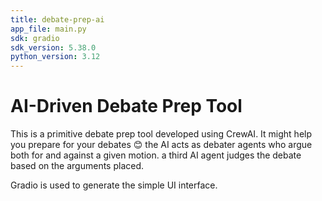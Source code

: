 ```yaml
---
title: debate-prep-ai
app_file: main.py
sdk: gradio
sdk_version: 5.38.0
python_version: 3.12
---
```


# AI-Driven Debate Prep Tool

This is a primitive debate prep tool developed using CrewAI. It might help you prepare for your debates 😊 the AI acts as debater agents who argue both for and against a given motion. a third AI agent  judges the debate based on the arguments placed. 

Gradio is used to generate the simple UI interface.
